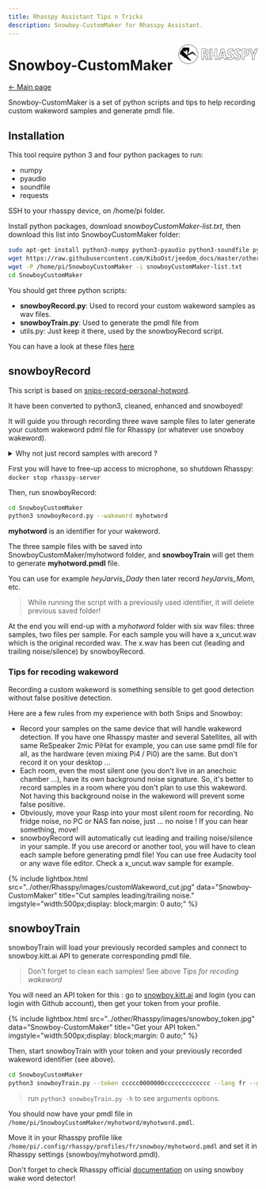 ```yaml
---
title: Rhasspy Assistant Tips n Tricks
description: Snowboy-CustomMaker for Rhasspy Assistant.
---
```


<img align="right" src="../images/rhasspyLogoLong.png" width="160" style="top: 15px">

# Snowboy-CustomMaker

[← Main page](../index.md)

Snowboy-CustomMaker is a set of python scripts and tips to help recording custom wakeword samples and generate pmdl file.

## Installation

This tool require python 3 and four python packages to run:

- numpy
- pyaudio
- soundfile
- requests

SSH to your rhasspy device, on /home/pi folder.

Install python packages, download *snowboyCustomMaker-list.txt*, then download this list into SnowboyCustomMaker folder:


```bash
sudo apt-get install python3-numpy python3-pyaudio python3-soundfile python3-requests
wget https://raw.githubusercontent.com/KiboOst/jeedom_docs/master/other/Rhasspy/SnowboyCustomMaker/snowboyCustomMaker-list.txt
wget -P /home/pi/SnowboyCustomMaker -i snowboyCustomMaker-list.txt
cd SnowboyCustomMaker
```

You should get three python scripts:
- **snowboyRecord.py**: Used to record your custom wakeword samples as wav files.
- **snowboyTrain.py**: Used to generate the pmdl file from
- utils.py: Just keep it there, used by the snowboyRecord script.

You can have a look at these files [here](https://github.com/KiboOst/jeedom_docs/tree/master/other/Rhasspy/SnowboyCustomMaker)

## snowboyRecord

This script is based on [snips-record-personal-hotword](https://github.com/snipsco/snips-record-personal-hotword).

It have been converted to python3, cleaned, enhanced and snowboyed!

It will guide you through recording three wave sample files to later generate your custom wakeword pdml file for Rhasspy (or whatever use snowboy wakeword).

<details>
<summary>Why not just record samples with arecord ?</summary>

Indeed, we can use arecord to get our three sample wav files:

```bash
arecord -D 'sysdefault:CARD=seeed2micvoicec' -r 16000 -f S16_LE -c 1 -t wav > 0.wav
ctrl C
```

snowboyRecord script check each recorded sample for noise, and if there is too much noise it will display a warning and record a new one.
If there is too much noise in the room, you will simply be unable to validate your records. Which will avoid generating a pmdl file that will cause many false positive!

It will also check duration consistency between samples. So you can end up recording not three, but more ...

Finally, snowboyRecord will also automatically cut leading and trailing noise/silence in the wav file, to ensure better wakeword definition.

</details>

First you will have to free-up access to microphone, so shutdown Rhasspy: `docker stop rhasspy-server`

Then, run snowboyRecord:

```bash
cd SnowboyCustomMaker
python3 snowboyRecord.py --wakeword myhotword
```
**myhotword** is an identifier for your wakeword.

The three sample files with be saved into SnowboyCustomMaker/myhotword folder, and **snowboyTrain** will get them to generate **myhotword.pmdl** file.

You can use for example *heyJarvis_Dady* then later record *heyJarvis_Mom*, etc.

> While running the script with a previously used identifier, it will delete previous saved folder!

At the end you will end-up with a *myhotword* folder with six wav files: three samples, two files per sample. For each sample you will have a x_uncut.wav which is the original recorded wav. The x.wav has been cut (leading and trailing noise/silence) by snowboyRecord.


### Tips for recoding wakeword

Recording a custom wakeword is something sensible to get good detection without false positive detection.

Here are a few rules from my experience with both Snips and Snowboy:

- Record your samples on the same device that will handle wakeword detection. If you have one Rhasspy master and several Satellites, all with same ReSpeaker 2mic PiHat for example, you can use same pmdl file for all, as the hardware (even mixing Pi4 / Pi0) are the same. But don't record it on your desktop ...
- Each room, even the most silent one (you don't live in an anechoic chamber ...), have its own background noise signature. So, it's better to record samples in a room where you don't plan to use this wakeword. Not having this background noise in the wakeword will prevent some false positive.
- Obviously, move your Rasp into your most silent room for recording. No fridge noise, no PC or NAS fan noise, just ... no noise ! If you can hear something, move!
- snowboyRecord will automatically cut leading and trailing noise/silence in your sample. If you use arecord or another tool, you will have to clean each sample before generating pmdl file! You can use free Audacity tool or any wave file editor. Check a x_uncut.wav sample for example.

{% include lightbox.html src="../other/Rhasspy/images/customWakeword_cut.jpg" data="Snowboy-CustomMaker" title="Cut samples leading/trailing noise." imgstyle="width:500px;display: block;margin: 0 auto;" %}

## snowboyTrain

snowboyTrain will load your previously recorded samples and connect to snowboy.kitt.ai API to generate corresponding pmdl file.

> Don't forget to clean each samples! See above *Tips for recoding wakeword*

You will need an API token for this : go to [snowboy.kitt.ai](https://snowboy.kitt.ai/) and login (you can login with Github account), then get your token from your profile.

{% include lightbox.html src="../other/Rhasspy/images/snowboy_token.jpg" data="Snowboy-CustomMaker" title="Get your API token." imgstyle="width:500px;display: block;margin: 0 auto;" %}

Then, start snowboyTrain with your token and your previously recorded wakeword identifier (see above).

```bash
cd SnowboyCustomMaker
python3 snowboyTrain.py --token ccccc0000000ccccccccccccc --lang fr --gender M --age 30 --wakeword myhotword
```

> run `python3 snowboyTrain.py -h` to see arguments options.

You should now have your pmdl file in `/home/pi/SnowboyCustomMaker/myhotword/myhotword.pmdl`.

Move it in your Rhasspy profile like `/home/pi/.config/rhasspy/profiles/fr/snowboy/myhotword.pmdl` and set it in Rhasspy settings (snowboy/myhotword.pmdl).

Don't forget to check Rhasspy official [documentation](https://rhasspy.readthedocs.io/en/latest/wake-word/#snowboy) on using snowboy wake word detector!